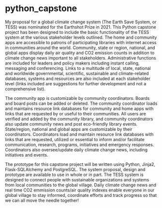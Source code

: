 # python_capstone
My proposal for a global climate change system (The Earth Save System, or TESS) was nominated for the Earthshot Prize in 2021. This Python capstone project has been designed to include the basic functionality of the TESS system at the various stakeholder levels outlined. The home and community apps are accessible to patrons of participating libraries with internet access in communities around the world. Community, state or region, national, and global apps display daily air quality and CO2 emission counts in addition to climate change news important to all stakeholders. Administrative functions are included for leaders and policy makers including instant calling,  messaging and conferencing. Links to a multitude of local, state, national and worldwide governmental, scientific, sustainable and climate-related databases, systems and resources are also included at each stakeholder level (links included are suggestions for further development and not a comprehensive list).

The community app is customizable by community coordinators. Boards and board posts can be added or deleted. The community coordinator loads and maintains resource link databases for community and home apps with links that are requested by or useful to their communities. All users are verified and added by the community library, and community coordinators also update community news and post eco-friendly library events. State/region, national and global apps are customizable by their coordinators. Coordinators load and maintain resource link databases with links that are requested, utilized or essential to inform and/or facilitate communication, research, programs, initiatives and emergency responses. Coordinators also oversee/update daily climate change news, including initiatives and events.

The prototype for this capstone project will be written using Python, Jinja2, Flask-SQLAlchemy and PostgreSQL. The system proposal, design and prototype are available to use in whole or in part. The TESS system is designed to connect people with sustainable organizations and systems from local communities to the global village. Daily climate change news and real time CO2 emmission counts/air quality indexes enable everyone in our global village to stay informed, coordinate efforts and track progress so that we can all move the needle together!
